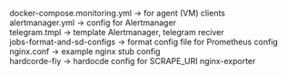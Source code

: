 docker-compose.monitoring.yml -> for agent (VM) clients \
alertmanager.yml -> config for Alertmanager \
telegram.tmpl -> template Alertmanager, telegram reciver \
jobs-format-and-sd-configs -> format config file for Prometheus config \
nginx.conf -> example nginx stub config \
hardcorde-fiy -> hardocde config for SCRAPE_URI nginx-exporter

